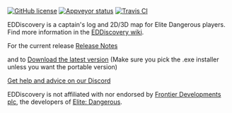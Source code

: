 [![GitHub license](https://img.shields.io/badge/license-Apache%202-blue.svg)](https://raw.githubusercontent.com/EDDiscovery/EDDiscovery/master/LICENSE.md)
[![Appveyor status](https://img.shields.io/appveyor/ci/EDDiscovery/EDDiscovery/master.svg?label=Windows%20build)](https://ci.appveyor.com/project/EDDiscovery/eddiscovery/branch/master)
[![Travis CI](https://img.shields.io/travis/EDDiscovery/EDDiscovery/master.svg?label=Mono%20build)](https://travis-ci.org/EDDiscovery/EDDiscovery/branches)

EDDiscovery is a captain's log and 2D/3D map for Elite Dangerous players. Find more information in the [EDDiscovery wiki](https://github.com/EDDiscovery/EDDiscovery/wiki).

For the current release [Release Notes](https://github.com/EDDiscovery/EDDiscovery/releases)

and to [Download the latest version](https://github.com/EDDiscovery/EDDiscovery/releases/latest) (Make sure you pick the .exe installer unless you want the portable version)

[Get help and advice on our Discord](https://discord.gg/uBq3UHq)

EDDiscovery is not affiliated with nor endorsed by [Frontier Developments plc](http://frontier.co.uk/), the developers of [Elite: Dangerous](https://www.elitedangerous.com/).

